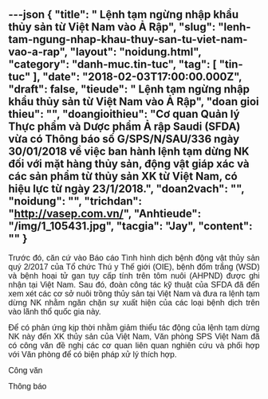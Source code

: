 ---json
{
    "title": " Lệnh tạm ngừng nhập khẩu thủy sản từ Việt Nam vào Ả Rập",
    "slug": "lenh-tam-ngung-nhap-khau-thuy-san-tu-viet-nam-vao-a-rap",
    "layout": "noidung.html",
    "category": "danh-muc.tin-tuc",
    "tag": [
        "tin-tuc"
    ],
    "date": "2018-02-03T17:00:00.000Z",
    "draft": false,
    "tieude": " Lệnh tạm ngừng nhập khẩu thủy sản từ Việt Nam vào Ả Rập",
    "doan gioi thieu": "",
    "doangioithieu": "Cơ quan Quản lý Thực phẩm và Dược phẩm Ả rập Saudi (SFDA) vừa có Thông báo số G/SPS/N/SAU/336 ngày 30/01/2018 về việc ban hành lệnh tạm dừng NK đối với mặt hàng thủy sản, động vật giáp xác và các sản phẩm từ thủy sản XK từ Việt Nam, có hiệu lực từ ngày 23/1/2018.",
    "doan2vach": "",
    "noidung": "",
    "trichdan": "http://vasep.com.vn/",
    "Anhtieude": "/img/1_105431.jpg",
    "tacgia": "Jay",
    "__content__": ""
}
---
<p style="margin-left:0in; margin-right:0in; text-align:justify"><span style="font-size:16px"><span style="color:#1b1b1b"><span style="font-family:Arial"><span style="background-color:#ffffff">Trước đ&oacute;, căn cứ v&agrave;o B&aacute;o c&aacute;o T&igrave;nh h&igrave;nh dịch bệnh động vật thủy sản qu&yacute; 2/2017 của Tổ chức Th&uacute; y Thế giới (OIE), bệnh đốm trắng (WSD) v&agrave; bệnh hoại tử gan tụy cấp t&iacute;nh tr&ecirc;n t&ocirc;m nu&ocirc;i (AHPND) được ghi nhận tại Việt Nam. Sau đ&oacute;, đo&agrave;n c&ocirc;ng t&aacute;c kỹ thuật của SFDA đ&atilde; đến xem x&eacute;t c&aacute;c cơ sở nu&ocirc;i trồng thủy sản tại Việt Nam v&agrave; đưa ra lệnh tạm dừng NK nhằm ngăn chặn sự xuất hiện của c&aacute;c loại bệnh dịch tr&ecirc;n v&agrave;o l&atilde;nh thổ quốc gia n&agrave;y.</span></span></span></span></p>

<p style="margin-left:0in; margin-right:0in; text-align:justify"><span style="font-size:16px"><span style="color:#1b1b1b"><span style="font-family:Arial"><span style="background-color:#ffffff">Để c&oacute; phản ứng kịp thời nhằm giảm thiểu t&aacute;c động của lệnh tạm dừng NK n&agrave;y đến XK thủy sản của Việt Nam, Văn ph&ograve;ng SPS Việt Nam đ&atilde; c&oacute; c&ocirc;ng văn đề nghị c&aacute;c cơ quan li&ecirc;n quan nghi&ecirc;n cứu v&agrave; phối hợp với Văn ph&ograve;ng để c&oacute; biện ph&aacute;p xử l&yacute; th&iacute;ch hợp.</span></span></span></span></p>

<p style="margin-left:0in; margin-right:0in; text-align:justify"><span style="font-size:16px"><span style="color:#1b1b1b"><span style="font-family:Arial"><span style="background-color:#ffffff"><a href="http://vasep.com.vn/Uploads/image/PublicFile/file/Tai%20lieu%20HNTT%202012/2018-02-01%2009-45.pdf" style="transition:color 0.3s ease-out; text-decoration:none" target="/Uploads/image/PublicFile/file/Tai%20lieu%20HNTT%202012/2018-02-01%2009-45.pdf">C&ocirc;ng văn</a></span></span></span></span></p>

<p style="margin-left:0in; margin-right:0in; text-align:justify"><span style="font-size:16px"><span style="color:#1b1b1b"><span style="font-family:Arial"><span style="background-color:#ffffff"><a href="http://vasep.com.vn/Uploads/image/PublicFile/file/Tai%20lieu%20HNTT%202012/nsau336.doc" style="transition:color 0.3s ease-out; text-decoration:none" target="/Uploads/image/PublicFile/file/Tai%20lieu%20HNTT%202012/nsau336.doc">Th&ocirc;ng b&aacute;o&nbsp;</a></span></span></span></span></p>
